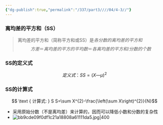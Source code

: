```yaml
---
{"dg-publish":true,"permalink":"/337/part3////04/4-3//"}
---
```


### 离均差的平方和（SS）
> 离均差的平方和（简称平方和或SS）是*各分数的离均差的平方和*
$$方差＝离均差的平方的平均数＝各离均差的平方和/分数的个数$$
### SS的定义式
$$定义式： SS=(X—µ)^{2} $$
### SS的计算式
$$ \text { 计算式: } S S=\sum X^{2}-\frac{\left(\sum X\right)^{2}}{N}$$
- 采用原始分数（不是离均差）来计算的，因而可以降低小数和分数的复杂性
- ![bb9cde09f0df1c21a18808a61111da5.jpg|400](/img/user/image/bb9cde09f0df1c21a18808a61111da5.jpg)


